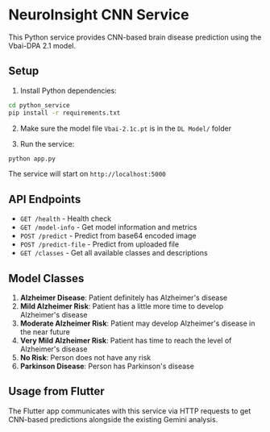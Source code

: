 # NeuroInsight CNN Service

This Python service provides CNN-based brain disease prediction using the Vbai-DPA 2.1 model.

## Setup

1. Install Python dependencies:
```bash
cd python_service
pip install -r requirements.txt
```

2. Make sure the model file `Vbai-2.1c.pt` is in the `DL Model/` folder

3. Run the service:
```bash
python app.py
```

The service will start on `http://localhost:5000`

## API Endpoints

- `GET /health` - Health check
- `GET /model-info` - Get model information and metrics
- `POST /predict` - Predict from base64 encoded image
- `POST /predict-file` - Predict from uploaded file
- `GET /classes` - Get all available classes and descriptions

## Model Classes

1. **Alzheimer Disease**: Patient definitely has Alzheimer's disease
2. **Mild Alzheimer Risk**: Patient has a little more time to develop Alzheimer's disease  
3. **Moderate Alzheimer Risk**: Patient may develop Alzheimer's disease in the near future
4. **Very Mild Alzheimer Risk**: Patient has time to reach the level of Alzheimer's disease
5. **No Risk**: Person does not have any risk
6. **Parkinson Disease**: Person has Parkinson's disease

## Usage from Flutter

The Flutter app communicates with this service via HTTP requests to get CNN-based predictions alongside the existing Gemini analysis.